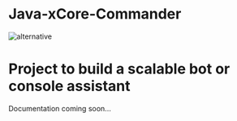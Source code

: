 # Java-xCore-Commander
![alternative](https://i.ibb.co/mvXt6kv/x-Core-logo-cuted.png)
# Project to build a scalable bot or console assistant

Documentation coming soon...
